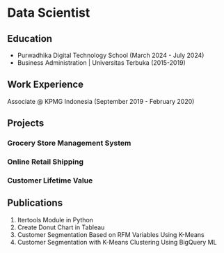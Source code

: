 # Data Scientist

## Education
- Purwadhika Digital Technology School (March 2024 - July 2024)
- Business Administration | Universitas Terbuka (2015-2019)

## Work Experience
Associate @ KPMG Indonesia (September 2019 - February 2020)

## Projects
### Grocery Store Management System
### Online Retail Shipping
### Customer Lifetime Value

## Publications
1. Itertools Module in Python
2. Create Donut Chart in Tableau
3. Customer Segmentation Based on RFM Variables Using K-Means
4. Customer Segmentation with K-Means Clustering Using BigQuery ML


